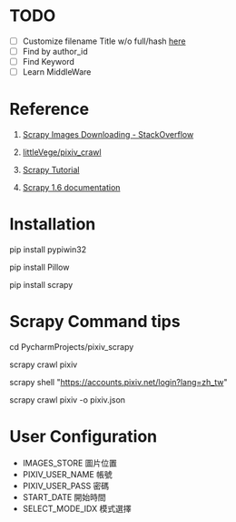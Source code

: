 # TODO
- [ ] Customize filename Title w/o full/hash [here](https://stackoverflow.com/questions/18081997/scrapy-customize-image-pipeline-with-renaming-defualt-image-name)
- [ ] Find by author_id
- [ ] Find Keyword
- [ ] Learn MiddleWare

# Reference
1. [Scrapy Images Downloading - StackOverflow](https://stackoverflow.com/questions/38772662/scrapy-images-downloading)

2. [littleVege/pixiv_crawl](https://github.com/littleVege/pixiv_crawl)

3. [Scrapy Tutorial](https://docs.scrapy.org/en/latest/intro/tutorial.html)

4. [Scrapy 1.6 documentation](https://docs.scrapy.org/en/latest/index.html)

# Installation
pip install pypiwin32

pip install Pillow

pip install scrapy
# Scrapy Command tips

cd PycharmProjects/pixiv_scrapy

scrapy crawl pixiv

scrapy shell "https://accounts.pixiv.net/login?lang=zh_tw"

scrapy crawl pixiv -o pixiv.json

# User Configuration
* IMAGES_STORE 圖片位置
* PIXIV_USER_NAME 帳號
* PIXIV_USER_PASS 密碼
* START_DATE 開始時間
* SELECT_MODE_IDX 模式選擇
